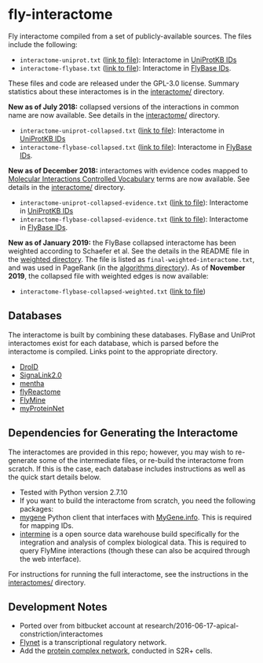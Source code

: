# fly-interactome
Fly interactome compiled from a set of publicly-available sources.  The files include the following:

- `interactome-uniprot.txt` ([link to file](interactome/interactome-uniprot.txt)): Interactome in [UniProtKB IDs](http://www.uniprot.org/)
- `interactome-flybase.txt` ([link to file](interactome/interactome-flybase.txt)): Interactome in [FlyBase IDs](http://flybase.org/).

These files and code are released under the GPL-3.0 license.  Summary statistics about these interactomes is in the [interactome/](interactome/) directory.

**New as of July 2018:** collapsed versions of the interactions in common name are now available.  See details in the [interactome/](interactome/) directory.

- `interactome-uniprot-collapsed.txt` ([link to file](interactome/interactome-uniprot-collapsed.txt)): Interactome in [UniProtKB IDs](http://www.uniprot.org/)
- `interactome-flybase-collapsed.txt` ([link to file](interactome/interactome-flybase-collapsed.txt)): Interactome in [FlyBase IDs](http://flybase.org/).

**New as of December 2018:** interactomes with evidence codes mapped to [Molecular Interactions Controlled Vocabulary](https://www.ebi.ac.uk/ols/ontologies/mi) terms are now available.  See details in the [interactome/](interactome/) directory.

- `interactome-uniprot-collapsed-evidence.txt` ([link to file](interactome/interactome-uniprot-collapsed-evidence.txt)): Interactome in [UniProtKB IDs](http://www.uniprot.org/)
- `interactome-flybase-collapsed-evidence.txt` ([link to file](interactome/interactome-flybase-collapsed-evidence.txt)): Interactome in [FlyBase IDs](http://flybase.org/).

**New as of January 2019:** the FlyBase collapsed interactome has been weighted according to Schaefer et al.  See the details in the README file in the [weighted directory](interactome/weighted-interactome/). The file is listed as `final-weighted-interactome.txt`, and was used in PageRank (in the [algorithms directory](algorithms/)).  As of **November 2019**, the collapsed file with weighted edges is now available:

- `interactome-flybase-collapsed-weighted.txt` ([link to file](interactome/weighted-interactome/interactome-flybase-collapsed-weighted.txt))

## Databases
The interactome is built by combining these databases. FlyBase and UniProt interactomes exist for each database, which is parsed before the interactome is compiled.  Links point to the appropriate directory.
* [DroID](databases/DroID)
* [SignaLink2.0](databases/SignaLink)
* [mentha](databases/Mentha)
* [flyReactome](databases/flyReactome)
* [FlyMine](databases/flyMine)
* [myProteinNet](databases/myProteinNet)

## Dependencies for Generating the Interactome

The interactomes are provided in this repo; however, you may wish to re-generate some of the intermediate files, or re-build the interactome from scratch.  If this is the case, each database includes instructions as well as the quick start details below.

- Tested with Python version 2.7.10
- If you want to build the interactome from scratch, you need the following packages:
 - [mygene](https://pypi.python.org/pypi/mygene) Python client that interfaces with [MyGene.info](http://mygene.info/).  This is required for mapping IDs.
 - [intermine](http://intermine.readthedocs.org/en/latest/web-services/) is a open source data warehouse build specifically for the integration and analysis of complex biological data.  This is required to query FlyMine interactions (though these can also be acquired through the web interface).

For instructions for running the full interactome, see the instructions in the [interactomes/](interactomes/) directory.

## Development Notes
- Ported over from bitbucket account at research/2016-06-17-apical-constriction/interactomes
- [Flynet](https://www.ncbi.nlm.nih.gov/pmc/articles/PMC2773252/) is a transcriptional regulatory network.
- Add the [protein complex network](http://www.sciencedirect.com/science/article/pii/S0092867411010804), conducted in S2R+ cells.
